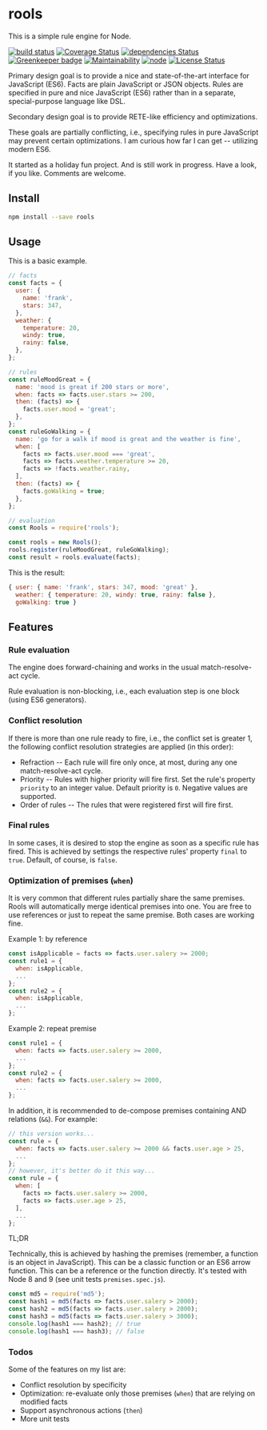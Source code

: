 # rools

This is a simple rule engine for Node.

[![build status](https://img.shields.io/travis/frankthelen/rools.svg)](http://travis-ci.org/frankthelen/rools)
[![Coverage Status](https://coveralls.io/repos/github/frankthelen/rools/badge.svg?branch=master)](https://coveralls.io/github/frankthelen/rools?branch=master)
[![dependencies Status](https://david-dm.org/frankthelen/rools/status.svg)](https://david-dm.org/frankthelen/rools)
[![Greenkeeper badge](https://badges.greenkeeper.io/frankthelen/rools.svg)](https://greenkeeper.io/)
[![Maintainability](https://api.codeclimate.com/v1/badges/2b21f79b2657870c146f/maintainability)](https://codeclimate.com/github/frankthelen/rools/maintainability)
[![node](https://img.shields.io/node/v/rools.svg)]()
[![License Status](http://img.shields.io/npm/l/rools.svg)]()

Primary design goal is to provide a nice and state-of-the-art interface for JavaScript (ES6).
Facts are plain JavaScript or JSON objects.
Rules are specified in pure and nice JavaScript (ES6)
rather than in a separate, special-purpose language like DSL.

Secondary design goal is to provide RETE-like efficiency and optimizations.

These goals are partially conflicting, i.e., specifying rules in pure JavaScript may prevent certain optimizations. I am curious how far I can get -- utilizing modern ES6.

It started as a holiday fun project.
And is still work in progress.
Have a look, if you like. Comments are welcome.

## Install

```bash
npm install --save rools
```

## Usage

This is a basic example.

```js
// facts
const facts = {
  user: {
    name: 'frank',
    stars: 347,
  },
  weather: {
    temperature: 20,
    windy: true,
    rainy: false,
  },
};

// rules
const ruleMoodGreat = {
  name: 'mood is great if 200 stars or more',
  when: facts => facts.user.stars >= 200,
  then: (facts) => {
    facts.user.mood = 'great';
  },
};
const ruleGoWalking = {
  name: 'go for a walk if mood is great and the weather is fine',
  when: [
    facts => facts.user.mood === 'great',
    facts => facts.weather.temperature >= 20,
    facts => !facts.weather.rainy,
  ],
  then: (facts) => {
    facts.goWalking = true;
  },
};

// evaluation
const Rools = require('rools');

const rools = new Rools();
rools.register(ruleMoodGreat, ruleGoWalking);
const result = rools.evaluate(facts);
```
This is the result:
```js
{ user: { name: 'frank', stars: 347, mood: 'great' },
  weather: { temperature: 20, windy: true, rainy: false },
  goWalking: true }
```

## Features

### Rule evaluation

The engine does forward-chaining and works in the usual match-resolve-act cycle.

Rule evaluation is non-blocking, i.e., each evaluation step is one block (using ES6 generators).

### Conflict resolution

If there is more than one rule ready to fire, i.e., the conflict set is greater 1, the following conflict resolution strategies are applied (in this order):
 * Refraction -- Each rule will fire only once, at most, during any one match-resolve-act cycle.
 * Priority -- Rules with higher priority will fire first. Set the rule's property `priority` to an integer value. Default priority is `0`. Negative values are supported.
 * Order of rules -- The rules that were registered first will fire first.

### Final rules

In some cases, it is desired to stop the engine as soon as a specific rule has fired.
This is achieved by settings the respective rules' property `final` to `true`.
Default, of course, is `false`.

### Optimization of premises (`when`)

It is very common that different rules partially share the same premises.
Rools will automatically merge identical premises into one.
You are free to use references or just to repeat the same premise.
Both cases are working fine.

Example 1: by reference
```js
const isApplicable = facts => facts.user.salery >= 2000;
const rule1 = {
  when: isApplicable,
  ...
};
const rule2 = {
  when: isApplicable,
  ...
};
```

Example 2: repeat premise
```js
const rule1 = {
  when: facts => facts.user.salery >= 2000,
  ...
};
const rule2 = {
  when: facts => facts.user.salery >= 2000,
  ...
};
```

In addition, it is recommended to de-compose premises containing AND relations (`&&`).
For example:

```js
// this version works...
const rule = {
  when: facts => facts.user.salery >= 2000 && facts.user.age > 25,
  ...
};
// however, it's better do it this way...
const rule = {
  when: [
    facts => facts.user.salery >= 2000,
    facts => facts.user.age > 25,
  ],
  ...
};
```

TL;DR

Technically, this is achieved by hashing the premises
(remember, a function is an object in JavaScript).
This can be a classic function or an ES6 arrow function.
This can be a reference or the function directly.
It's tested with Node 8 and 9 (see unit tests `premises.spec.js`).

```js
const md5 = require('md5');
const hash1 = md5(facts => facts.user.salery > 2000);
const hash2 = md5(facts => facts.user.salery > 2000);
const hash3 = md5(facts => facts.user.salery > 3000);
console.log(hash1 === hash2); // true
console.log(hash1 === hash3); // false
```

### Todos

Some of the features on my list are:
 * Conflict resolution by specificity
 * Optimization: re-evaluate only those premises (`when`) that are relying on modified facts
 * Support asynchronous actions (`then`)
 * More unit tests
